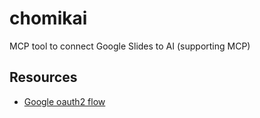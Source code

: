 # chomikai

MCP tool to connect Google Slides to AI (supporting MCP)

## Resources

- [Google oauth2 flow](https://developers.google.com/identity/protocols/oauth2/web-server)
